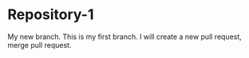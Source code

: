 # Repository-1
My new branch. This is my first branch. I will create a new pull request, merge pull request. 
